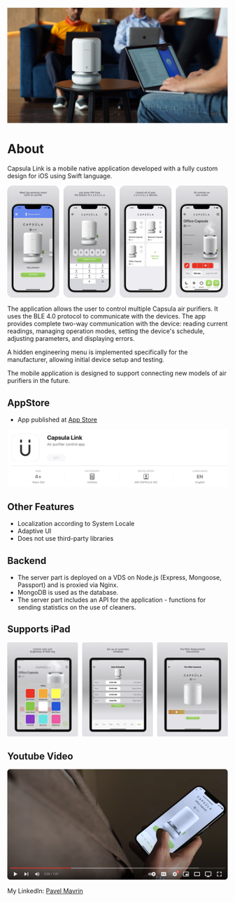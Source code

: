 ![Capsula Link](https://github.com/mavrinpn/Capsula-Link-App/raw/main/img/capsula-business.jpg)

# About

Capsula Link is a mobile native application developed with a fully custom design for iOS using Swift language.

![Capsula Link](https://github.com/mavrinpn/Capsula-Link-App/raw/main/img/Capsula-Link-iPhone-1.png)

The application allows the user to control multiple Capsula air purifiers. It uses the BLE 4.0 protocol to communicate with the devices. The app provides complete two-way communication with the device: reading current readings, managing operation modes, setting the device's schedule, adjusting parameters, and displaying errors.

A hidden engineering menu is implemented specifically for the manufacturer, allowing initial device setup and testing.

The mobile application is designed to support connecting new models of air purifiers in the future.

## AppStore

- App published at [App Store](https://apps.apple.com/en/app/capsula-link/id1602496108)

![AppStore Link](https://github.com/mavrinpn/Capsula-Link-App/raw/main/img/AppStore.png)

## Other Features

- Localization according to System Locale
- Adaptive UI
- Does not use third-party libraries

## Backend

- The server part is deployed on a VDS on Node.js (Express, Mongoose, Passport) and is proxied via Nginx.
- MongoDB is used as the database.
- The server part includes an API for the application - functions for sending statistics on the use of cleaners.

## Supports iPad

![Capsula Link](https://github.com/mavrinpn/Capsula-Link-App/raw/main/img/Capsula-Link-iPad-2.png)

## Youtube Video

[![Capsula Youtube](https://github.com/mavrinpn/Capsula-Link-App/raw/main/img/youtube.png)](https://www.youtube.com/watch?v=IMMxL6rDj3A)


My LinkedIn: [Pavel Mavrin](https://www.linkedin.com/in/pavel-mavrin-developer/)
